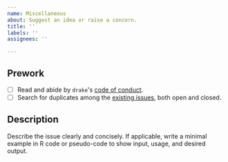 ```yaml
---
name: Miscellaneous
about: Suggest an idea or raise a concern.
title: ''
labels: ''
assignees: ''

---
```


## Prework

- [ ] Read and abide by `drake`'s [code of conduct](https://github.com/wlandau/learndrake/blob/main/CODE_OF_CONDUCT.md).
- [ ] Search for duplicates among the [existing issues](https://github.com/wlandau/learndrake/issues), both open and closed.

## Description

Describe the issue clearly and concisely. If applicable, write a minimal example in R code or pseudo-code to show input, usage, and desired output.
